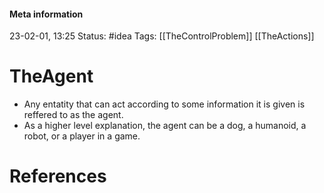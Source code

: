 #### Meta information
23-02-01, 13:25
Status: #idea
Tags: [[TheControlProblem]] [[TheActions]]





# TheAgent

- Any entatity that can act according to some information it is given is reffered to as the agent.
- As a higher level explanation, the agent can be a dog, a humanoid, a robot, or a player in a game.





# References
